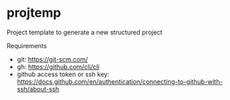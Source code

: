 # projtemp
Project template to generate a new structured project

Requirements
- git: https://git-scm.com/
- gh: https://github.com/cli/cli
- github access token or ssh key: https://docs.github.com/en/authentication/connecting-to-github-with-ssh/about-ssh

